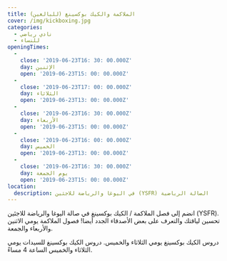 ```yaml
---
title: الملاكمة والكيك بوكسينغ (للبالغين)
cover: /img/kickboxing.jpg
categories:
  - نادي رياضي
  - للنساء
openingTimes:
  - 
    close: '2019-06-23T16: 30: 00.000Z'
    day: الإثنين
    open: '2019-06-23T15: 00: 00.000Z'
  - 
    close: '2019-06-23T17: 00: 00.000Z'
    day: الثلاثاء
    open: '2019-06-23T13: 00: 00.000Z'
  - 
    close: '2019-06-23T16: 30: 00.000Z'
    day: الأربعاء
    open: '2019-06-23T15: 00: 00.000Z'
  - 
    close: '2019-06-23T16: 00: 00.000Z'
    day: الخميس
    open: '2019-06-23T13: 00: 00.000Z'
  - 
    close: '2019-06-23T16: 30: 00.000Z'
    day: يوم الجمعة
    open: '2019-06-23T15: 00: 00.000Z'
location:
  description: في اليوغا والرياضة للاجئين (YSFR) الصالة الرياضية
---
```


انضم إلى فصل الملاكمة / الكيك بوكسينغ في صالة اليوغا والرياضة للاجئين (YSFR). تحسين لياقتك والتعرف على بعض الأصدقاء الجدد أيضا! فصول الملاكمة يومي الاثنين والأربعاء والجمعة.

دروس الكيك بوكسينغ يومي الثلاثاء والخميس. دروس الكيك بوكسينغ للسيدات يومي الثلاثاء والخميس الساعة 4 مساءً.